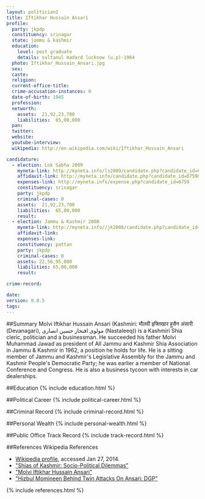```yaml
---
layout: politician2
title: Iftikhar Hussain Ansari
profile: 
  party: jkpdp
  constituency: srinagar
  state: jammu & kashmir
  education: 
    level: post graduate
    details: sultanul madard lucknow (u.p)-1964
  photo: Iftikhar_Hussain_Ansari.jpg
  sex: 
  caste: 
  religion: 
  current-office-title: 
  crime-accusation-instances: 0
  date-of-birth: 1945
  profession: 
  networth: 
    assets:  21,92,23,700
    liabilities:  65,00,000
  pan: 
  twitter: 
  website: 
  youtube-interview: 
  wikipedia: http://en.wikipedia.com/wiki/Iftikhar_Hussain_Ansari

candidature: 
  - election: Lok Sabha 2009
    myneta-link: http://myneta.info/ls2009/candidate.php?candidate_id=6759
    affidavit-link: http://myneta.info/candidate.php?candidate_id=6759&scan=original
    expenses-link: http://myneta.info/expense.php?candidate_id=6759
    constituency: srinagar 
    party: jkpdp
    criminal-cases: 0
    assets:  21,92,23,700
    liabilities:  65,00,000
    result:  
  - election: Jammu & Kashmir 2008
    myneta-link: http://myneta.info//jk2008/candidate.php?candidate_id=211
    affidavit-link: 
    expenses-link: 
    constituency: pattan 
    party: jkpdp
    criminal-cases: 0
    assets: 22,56,95,000
    liabilities: 65,00,000
    result:  

crime-record: 

date: 
version: 0.0.5
tags: 
---
```

##Summary
Molvi Iftikhar Hussain Ansari (Kashmiri: मौलवी इफ्तिखार हुसैन अंसारी (Devanagari), مولوی افتخار حسین انصاری (Nastaleeq)) is a Kashmiri Shia cleric, politician and a businessman. He succeeded his father Molvi Muhammad Jawad as president of All Jammu and Kashmir Shia Association in Jammu & Kashmir in 1962, a position he holds for life. He is a sitting member of Jammu and Kashmir's Legislative Assembly for the Jammu and Kashmir People's Democratic Party; he was earlier a member of National Conference and Congress. He is also a business tycoon with interests in car dealerships.




##Education
{% include education.html %}


##Political Career
{% include political-career.html %}


##Criminal Record
{% include criminal-record.html %}


##Personal Wealth
{% include personal-wealth.html %}


##Public Office Track Record
{% include track-record.html %}


##References
Wikipedia References
- [Wikipedia profile]({{page.profile.wikipedia}}), accessed Jan 27, 2014.
- ["Shias of Kashmir: Socio-Political Dilemmas"][wiki1]
- ["Molvi Iftikhar Hussain Ansari"][wiki2]
- ["Hizbul Momineen Behind Twin Attacks On Ansari: DGP"][wiki3]

[wiki1]: http://kashmirobserver.net/news/features/shias-kashmir-socio-political-dilemmas
[wiki2]: http://kashmirlife.net/molvi-iftikhar-hussain-ansari/
[wiki3]: http://www.jammu-kashmir.com/archives/archives2000/kashmir20000902a.html


{% include references.html %}